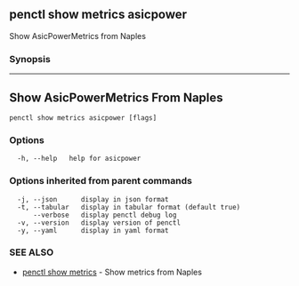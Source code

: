 ## penctl show metrics asicpower

Show AsicPowerMetrics from Naples

### Synopsis



---------------------------------
 Show AsicPowerMetrics From Naples 
---------------------------------


```
penctl show metrics asicpower [flags]
```

### Options

```
  -h, --help   help for asicpower
```

### Options inherited from parent commands

```
  -j, --json      display in json format
  -t, --tabular   display in tabular format (default true)
      --verbose   display penctl debug log
  -v, --version   display version of penctl
  -y, --yaml      display in yaml format
```

### SEE ALSO
* [penctl show metrics](penctl_show_metrics.md)	 - Show metrics from Naples

